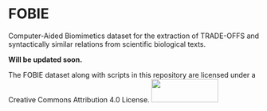 # FOBIE
Computer-Aided Biomimetics dataset for the extraction of TRADE-OFFS and syntactically similar relations from scientific biological texts.

**Will be updated soon.**
<!-- Dataset: json & SciIE format, Script: rewrite this, Link to paper: once it's on arxiv, Bibtex: https://github.com/multi30k/dataset -->


The FOBIE dataset along with scripts in this repository are licensed under a Creative Commons Attribution 4.0 License.
<img src="https://mirrors.creativecommons.org/presskit/buttons/88x31/png/by-sa.png" width="134" height="47">


